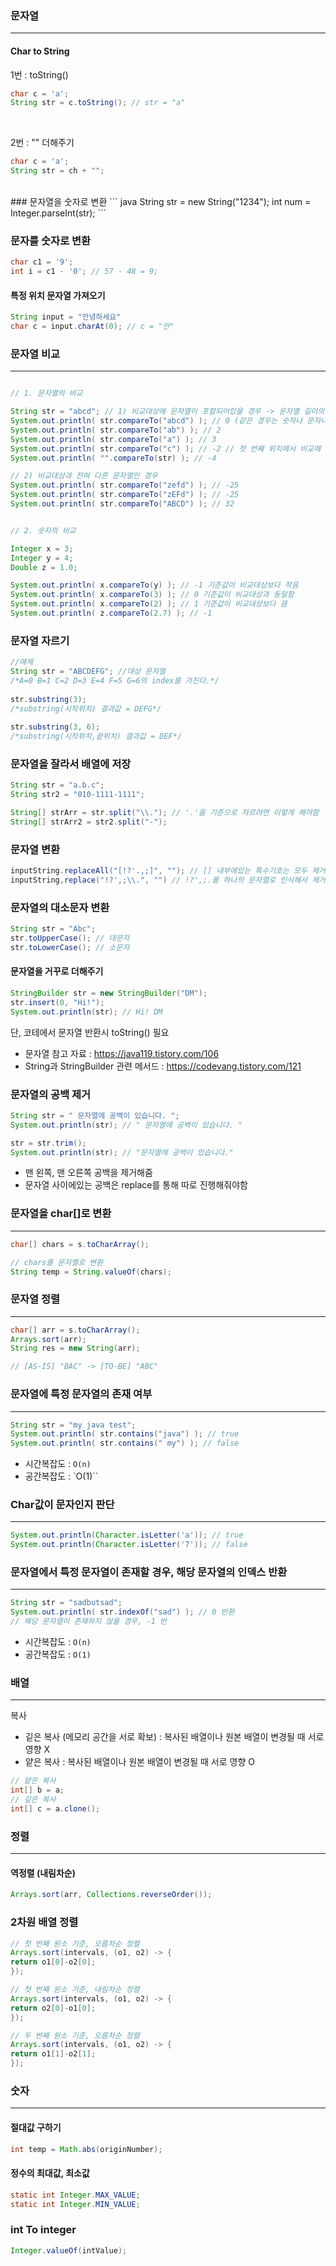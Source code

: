 ### 문자열
---
#### Char to String
1번 : toString()
``` java
char c = 'a';
String str = c.toString(); // str = "a"
```
<br>

2번 : "" 더해주기

``` java
char c = 'a';
String str = ch + "";
```

<br>
### 문자열을 숫자로 변환
``` java
String str = new String("1234");
int num = Integer.parseInt(str);
```

### 문자를 숫자로 변환
``` java
char c1 = '9';
int i = c1 - '0'; // 57 - 48 = 9;
```

#### 특정 위치 문자열 가져오기
``` java
String input = "안녕하세요"
char c = input.charAt(0); // c = "안"
```

### 문자열 비교
---
``` java

// 1. 문자열의 비교

String str = "abcd"; // 1) 비교대상에 문자열이 포함되어있을 경우 -> 문자열 길이의 차이값을 리턴
System.out.println( str.compareTo("abcd") ); // 0 (같은 경우는 숫자나 문자나 0을 리턴) 
System.out.println( str.compareTo("ab") ); // 2
System.out.println( str.compareTo("a") ); // 3 
System.out.println( str.compareTo("c") ); // -2 // 첫 번째 위치에서 비교에 실패했으므로, "a"와 "c"의 아스키코드 차이 반환
System.out.println( "".compareTo(str) ); // -4 

// 2) 비교대상과 전혀 다른 문자열인 경우 
System.out.println( str.compareTo("zefd") ); // -25 
System.out.println( str.compareTo("zEFd") ); // -25 
System.out.println( str.compareTo("ABCD") ); // 32


// 2. 숫자의 비교

Integer x = 3; 
Integer y = 4; 
Double z = 1.0; 

System.out.println( x.compareTo(y) ); // -1 기준값이 비교대상보다 작음
System.out.println( x.compareTo(3) ); // 0 기준값이 비교대상과 동일함
System.out.println( x.compareTo(2) ); // 1 기준값이 비교대상보다 큼
System.out.println( z.compareTo(2.7) ); // -1
```

### 문자열 자르기
``` java
//예제
String str = "ABCDEFG"; //대상 문자열
/*A=0 B=1 C=2 D=3 E=4 F=5 G=6의 index를 가진다.*/
		
str.substring(3); 
/*substring(시작위치) 결과값 = DEFG*/
 
str.substring(3, 6); 
/*substring(시작위치,끝위치) 결과값 = DEF*/
```

### 문자열을 잘라서 배열에 저장

``` java
String str = "a.b.c";
String str2 = "010-1111-1111";

String[] strArr = str.split("\\."); // '.'을 기준으로 자르려면 이렇게 해야함
String[] strArr2 = str2.split("-");    
```

### 문자열 변환 
``` java
inputString.replaceAll("[!?'.,;]", ""); // [] 내부에있는 특수기호는 모두 제거
inputString,replace("!?',;\\.", "") // !?',;.를 하나의 문자열로 인식헤서 제거
```

### 문자열의 대소문자 변환
``` java
String str = "Abc";
str.toUpperCase(); // 대문자
str.toLowerCase(); // 소문자
```


#### 문자열을 거꾸로 더해주기
``` java
StringBuilder str = new StringBuilder("DM");
str.insert(0, "Hi!");
System.out.println(str); // Hi! DM
```
단, 코테에서 문자열 반환시 toString() 필요

+ 문자열 참고 자료 : https://java119.tistory.com/106
+ String과 StringBuilder 관련 메서드 : https://codevang.tistory.com/121

### 문자열의  공백 제거
``` java
String str = " 문자열에 공백이 있습니다. ";
System.out.println(str); // " 문자열에 공백이 있습니다. "

str = str.trim();
System.out.println(str); // "문자열에 공백이 있습니다."
``` 
- 맨 왼쪽, 맨 오른쪽 공백을 제거해줌
- 문자열 사이에있는 공백은 replace를 통해 따로 진행해줘야함

### 문자열을 char[]로  변환
---
``` java
char[] chars = s.toCharArray();

// chars를 문자열로 변환
String temp = String.valueOf(chars);

```

### 문자열 정렬
---
``` java
char[] arr = s.toCharArray();
Arrays.sort(arr);
String res = new String(arr);

// [AS-IS] "BAC" -> [TO-BE] "ABC"

```

### 문자열에 특정 문자열의 존재 여부 
---
``` java
String str = "my java test"; 
System.out.println( str.contains("java") ); // true 
System.out.println( str.contains(" my") ); // false
```

- 시간복잡도 : `O(n)`
- 공간복잡도 : `O(1)``

### Char값이 문자인지 판단
---
``` java
System.out.println(Character.isLetter('a')); // true
System.out.println(Character.isLetter('7')); // false
```

### 문자열에서 특정 문자열이 존재할 경우, 해당 문자열의 인덱스 반환
---
``` java
String str = "sadbutsad";
System.out.println( str.indexOf("sad") ); // 0 반환
// 해당 문자열이 존재하지 않을 경우, -1 반
```

- 시간복잡도 : `O(n)`
- 공간복잡도 : `O(1)`

### 배열
---
복사
- 깉은 복사 (메모리 공간을 서로 확보) : 복사된 배열이나 원본 배열이 변경될 때 서로 영향 X
- 얕은 복사 : 복사된 배열이나 원본 배열이 변경될 때 서로 영향 O
``` java
// 얕은 복사
int[] b = a;
// 깊은 복사
int[] c = a.clone();
```


### 정렬
---
#### 역정렬 (내림차순)
``` java
Arrays.sort(arr, Collections.reverseOrder());
```

### 2차원 배열 정렬
``` java
// 첫 번째 원소 기준, 오름차순 정렬
Arrays.sort(intervals, (o1, o2) -> {
return o1[0]-o2[0];
});

// 첫 번째 원소 기준, 내림차순 정렬
Arrays.sort(intervals, (o1, o2) -> {
return o2[0]-o1[0];
});

// 두 번째 원소 기준, 오름차순 정렬
Arrays.sort(intervals, (o1, o2) -> {
return o1[1]-o2[1];
});
```

### 숫자
---
#### 절대값 구하기
``` java
int temp = Math.abs(originNumber);
```

#### 정수의 최대값, 최소값
``` java
static int Integer.MAX_VALUE;
static int Integer.MIN_VALUE;
```

### int To integer
``` java
Integer.valueOf(intValue);
```
